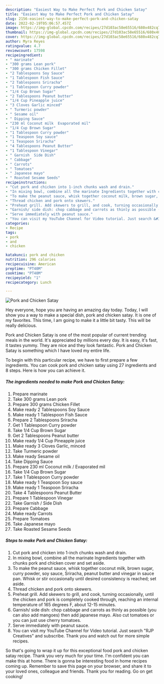```yaml
---
description: "Easiest Way to Make Perfect Pork and Chicken Satay"
title: "Easiest Way to Make Perfect Pork and Chicken Satay"
slug: 2156-easiest-way-to-make-perfect-pork-and-chicken-satay
date: 2022-02-19T05:06:57.457Z
image: https://img-global.cpcdn.com/recipes/27d103ac58e65516/680x482cq70/pork-and-chicken-satay-recipe-main-photo.jpg
thumbnail: https://img-global.cpcdn.com/recipes/27d103ac58e65516/680x482cq70/pork-and-chicken-satay-recipe-main-photo.jpg
cover: https://img-global.cpcdn.com/recipes/27d103ac58e65516/680x482cq70/pork-and-chicken-satay-recipe-main-photo.jpg
author: Myra Reyes
ratingvalue: 4.7
reviewcount: 17598
recipeingredient:
- " marinate"
- "300 grams Lean pork"
- "300 grams Chicken Fillet"
- "2 Tablespoons Soy Sauce"
- "1 Tablespoon Fish Sauce"
- "2 Tablespoons Sriracha"
- "1 Tablespoon Curry powder"
- "1/4 Cup Brown Sugar"
- "2 Tablespoons Peanut butter"
- "1/4 Cup Pineapple juice"
- "3 Cloves Garlic minced"
- " Turmeric powder"
- " Sesame oil"
- " Dipping Sauce"
- "230 ml Coconut milk  Evaporated mil"
- "1/4 Cup Brown Sugar"
- "1 Tablespoon Curry powder"
- "1 Teaspoon Soy sauce"
- "1 Teaspoon Sriracha"
- "4 Tablespoons Peanut Butter"
- "1 Tablespoon Vinegar"
- " Garnish  Side Dish"
- " Cabbage"
- " Carrots"
- " Tomatoes"
- " Japanese mayo"
- " Roasted Sesame Seeds"
recipeinstructions:
- "Cut pork and chicken into 1-inch chunks wash and drain."
- "In mixing bowl, combine all the marinate Ingredients together with chunks pork and chicken cover and set aside."
- "To make the peanut sauce, whisk together coconut milk, brown sugar, curry powder, soy sauce, Sriracha, peanut butter and vinegar in sauce pan. Whisk or stir occasionally until desired consistency is reached; set aside."
- "Thread chicken and pork onto skewers."
- "Preheat grill. Add skewers to grill, and cook, turning occasionally, until the chicken and pork is completely cooked through, reaching an internal temperature of 165 degrees F, about 12-15 minutes."
- "Garnish/ side dish: chop cabbage and carrots as thinly as possible (you can also add mangoes) then add japanese mayo. Also cut tomatoes or you can just use cherry tomatoes."
- "Serve immediately with peanut sauce."
- "You can visit my YouTube Channel for Video tutorial. Just search &#34;RJP Creatives&#34; and subscribe. Thank you and watch out for more simple recipes."
categories:
- Recipe
tags:
- pork
- and
- chicken

katakunci: pork and chicken 
nutrition: 296 calories
recipecuisine: American
preptime: "PT40M"
cooktime: "PT40M"
recipeyield: "1"
recipecategory: Lunch

---
```



![Pork and Chicken Satay](https://img-global.cpcdn.com/recipes/27d103ac58e65516/680x482cq70/pork-and-chicken-satay-recipe-main-photo.jpg)

Hey everyone, hope you are having an amazing day today. Today, I will show you a way to make a special dish, pork and chicken satay. It is one of my favorites. This time, I am going to make it a little bit tasty. This will be really delicious.



Pork and Chicken Satay is one of the most popular of current trending meals in the world. It's appreciated by millions every day. It is easy, it's fast, it tastes yummy. They are nice and they look fantastic. Pork and Chicken Satay is something which I have loved my entire life.


To begin with this particular recipe, we have to first prepare a few ingredients. You can cook pork and chicken satay using 27 ingredients and 8 steps. Here is how you can achieve it.

<!--inarticleads1-->

##### The ingredients needed to make Pork and Chicken Satay:

1. Prepare  marinate
1. Take 300 grams Lean pork
1. Prepare 300 grams Chicken Fillet
1. Make ready 2 Tablespoons Soy Sauce
1. Make ready 1 Tablespoon Fish Sauce
1. Prepare 2 Tablespoons Sriracha
1. Get 1 Tablespoon Curry powder
1. Take 1/4 Cup Brown Sugar
1. Get 2 Tablespoons Peanut butter
1. Make ready 1/4 Cup Pineapple juice
1. Make ready 3 Cloves Garlic, minced
1. Take  Turmeric powder
1. Make ready  Sesame oil
1. Take  Dipping Sauce
1. Prepare 230 ml Coconut milk / Evaporated mil
1. Take 1/4 Cup Brown Sugar
1. Take 1 Tablespoon Curry powder
1. Make ready 1 Teaspoon Soy sauce
1. Make ready 1 Teaspoon Sriracha
1. Take 4 Tablespoons Peanut Butter
1. Prepare 1 Tablespoon Vinegar
1. Take  Garnish / Side Dish
1. Prepare  Cabbage
1. Make ready  Carrots
1. Prepare  Tomatoes
1. Take  Japanese mayo
1. Take  Roasted Sesame Seeds




<!--inarticleads2-->

##### Steps to make Pork and Chicken Satay:

1. Cut pork and chicken into 1-inch chunks wash and drain.
1. In mixing bowl, combine all the marinate Ingredients together with chunks pork and chicken cover and set aside.
1. To make the peanut sauce, whisk together coconut milk, brown sugar, curry powder, soy sauce, Sriracha, peanut butter and vinegar in sauce pan. Whisk or stir occasionally until desired consistency is reached; set aside.
1. Thread chicken and pork onto skewers.
1. Preheat grill. Add skewers to grill, and cook, turning occasionally, until the chicken and pork is completely cooked through, reaching an internal temperature of 165 degrees F, about 12-15 minutes.
1. Garnish/ side dish: chop cabbage and carrots as thinly as possible (you can also add mangoes) then add japanese mayo. Also cut tomatoes or you can just use cherry tomatoes.
1. Serve immediately with peanut sauce.
1. You can visit my YouTube Channel for Video tutorial. Just search &#34;RJP Creatives&#34; and subscribe. Thank you and watch out for more simple recipes.




So that's going to wrap it up for this exceptional food pork and chicken satay recipe. Thank you very much for your time. I'm confident you can make this at home. There is gonna be interesting food in home recipes coming up. Remember to save this page on your browser, and share it to your loved ones, colleague and friends. Thank you for reading. Go on get cooking!
